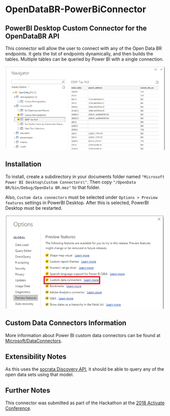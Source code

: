 # OpenDataBR-PowerBiConnector
## PowerBI Desktop Custom Connector for the OpenDataBR API

This connector will allow the user to connect with any of the Open Data BR endpoints. It gets the list of endpoints dynamically, and then builds the tables. Multiple tables can be queried by Power BI with a single connection.

![Navigator](blobs/Navigator.png)

## Installation
To install, create a subdirectory in your documents folder named `"Microsoft Power BI Desktop\Custom Connectors\"`. Then copy `"/OpenData BR/bin/Debug/OpenData BR.mez"` to that folder.

Also, `Custom data connectors` must be selected under `Options > Preview features` settings in PowerBI Desktop. After this is selected, PowerBI Desktop must be restarted.

![Preview features](blobs/preview_features.png)

## Custom Data Connectors Information
More information about Power BI custom data connectors can be found at [Microsoft/DataConnectors](https://github.com/Microsoft/DataConnectors).

## Extensibility Notes
As this uses the [socrata Discovery API](https://socratadiscovery.docs.apiary.io), it should be able to query any of the open data sets using that model.

## Further Notes
This connector was submitted as part of the Hackathon at the [2018 Activate Conference](http://www.activateconf.com).
